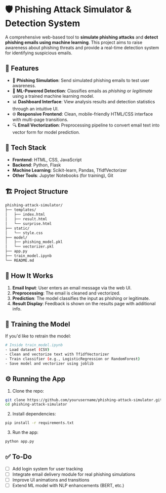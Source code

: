 
# 🛡️ Phishing Attack Simulator & Detection System

A comprehensive web-based tool to **simulate phishing attacks** and **detect phishing emails using machine learning**. This project aims to raise awareness about phishing threats and provide a real-time detection system for identifying suspicious emails.

## 🚀 Features

- 🎯 **Phishing Simulation**: Send simulated phishing emails to test user awareness.
- 🤖 **ML-Powered Detection**: Classifies emails as *phishing* or *legitimate* using a trained machine learning model.
- 📊 **Dashboard Interface**: View analysis results and detection statistics through an intuitive UI.
- 🌐 **Responsive Frontend**: Clean, mobile-friendly HTML/CSS interface with multi-page transitions.
- 🔍 **Email Vectorization**: Preprocessing pipeline to convert email text into vector form for model prediction.

## 🧠 Tech Stack

- **Frontend**: HTML, CSS, JavaScript
- **Backend**: Python, Flask
- **Machine Learning**: Scikit-learn, Pandas, TfidfVectorizer
- **Other Tools**: Jupyter Notebooks (for training), Git

## 🏗️ Project Structure

```bash
phishing-attack-simulator/
├── templates/
│   ├── index.html
│   ├── result.html
│   └── surprise.html
├── static/
│   └── style.css
├── model/
│   ├── phishing_model.pkl
│   └── vectorizer.pkl
├── app.py
├── train_model.ipynb
└── README.md
```

## 🧪 How It Works

1. **Email Input**: User enters an email message via the web UI.
2. **Preprocessing**: The email is cleaned and vectorized.
3. **Prediction**: The model classifies the input as phishing or legitimate.
4. **Result Display**: Feedback is shown on the results page with additional info.

## 🔁 Training the Model

If you'd like to retrain the model:

```bash
# Inside train_model.ipynb
- Load dataset (CSV)
- Clean and vectorize text with TfidfVectorizer
- Train classifier (e.g., LogisticRegression or RandomForest)
- Save model and vectorizer using joblib
```

## ⚙️ Running the App

1. Clone the repo:
```bash
git clone https://github.com/yourusername/phishing-attack-simulator.git
cd phishing-attack-simulator
```

2. Install dependencies:
```bash
pip install -r requirements.txt
```

3. Run the app:
```bash
python app.py
```

## ✅ To-Do

- [ ] Add login system for user tracking
- [ ] Integrate email delivery module for real phishing simulations
- [ ] Improve UI animations and transitions
- [ ] Extend ML model with NLP enhancements (BERT, etc.)
